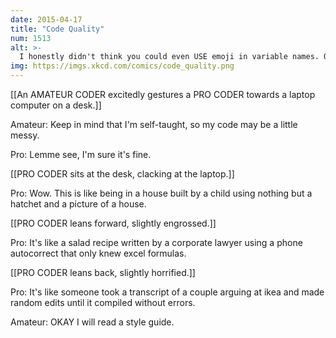 ```yaml
---
date: 2015-04-17
title: "Code Quality"
num: 1513
alt: >-
  I honestly didn't think you could even USE emoji in variable names. Or that there were so many different crying ones.
img: https://imgs.xkcd.com/comics/code_quality.png
---
```

[[An AMATEUR CODER excitedly gestures a PRO CODER towards a laptop computer on a desk.]]

Amateur: Keep in mind that I'm self-taught, so my code may be a little messy.

Pro: Lemme see, I'm sure it's fine.

[[PRO CODER sits at the desk, clacking at the laptop.]]

Pro: Wow. This is like being in a house built by a child using nothing but a hatchet and a picture of a house.

[[PRO CODER leans forward, slightly engrossed.]]

Pro: It's like a salad recipe written by a corporate lawyer using a phone autocorrect that only knew excel formulas.

[[PRO CODER leans back, slightly horrified.]]

Pro: It's like someone took a transcript of a couple arguing at ikea and made random edits until it compiled without errors.

Amateur: OKAY I will read a style guide.

